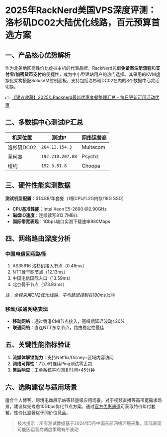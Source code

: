 # 2025年RackNerd美国VPS深度评测：洛杉矶DC02大陆优化线路，百元预算首选方案

## 一、产品核心优势解析
作为北美地区高性价比虚拟主机的代表品牌，RackNerd凭借**免备案注册流程**和**支付宝/加密货币支付**的便捷性，成为中小型建站用户的热门选择。其采用的KVM虚拟化架构搭配SolusVM控制面板，支持包括洛杉矶DC02在内的8个数据中心灵活切换。

👉 [【建议收藏】2025年Racknerd最新优惠套餐整理汇总 - 每日更新可用活动优惠](https://bit.ly/Rack_Nerd)

## 二、多数据中心测试IP汇总
| 机房位置       | 测试IP         | 网络运营商 |
|----------------|----------------|------------|
| 洛杉矶DC02     | `204.13.154.3` | Multacom   |
| 圣何塞         | `192.210.207.88`| Psychz     |
| 纽约           | `192.3.81.8`   | Choopa     |

## 三、硬件性能实测数据
**测试机型配置**：$14.88/年套餐（1核CPU/1.2G内存/18G SSD）
- **CPU基准性能**：Intel Xeon E5-2690 @2.90GHz
- **磁盘IO速度**：连续读写813.7MB/s
- **国际带宽表现**：1Gbps端口实测下载速率980Mbps

## 四、网络路由深度分析
### 中国电信回程路径

1. AS35916 洛杉矶接入节点（0.48ms）
2. NTT骨干网节点（12.13ms）
3. 中国电信国际入口（13.59ms）
4. 北京骨干节点（173.93ms）

*注：全程采用CN2优化线路，平均延迟控制在180ms以内*

### 移动/联通网络表现
- **移动网络**：通过香港CMI节点接入，高峰期延迟波动±20%
- **联通网络**：直连NTT东京节点，路由稳定性最佳

## 五、关键性能指标验证
1. **流媒体解锁能力**：支持Netflix/Disney+区域内容访问
2. **网络可靠性**：72小时连续Ping测试零丢包
3. **售后响应**：工单系统平均回复时间<45分钟

## 六、选购建议与适用场景
适合个人博客、跨境电商展示站等轻量级应用场景。对于视频直播等高带宽需求场景，建议优先考虑10Gbps优化节点方案。通过[官方优惠通道](https://bit.ly/Rack_Nerd)可获取特价年付套餐，性价比显著优于同价位竞品。

> 技术提示：所有测试数据基于2024年5月中国东部网络环境采集，实际表现可能因运营商调度策略有所波动